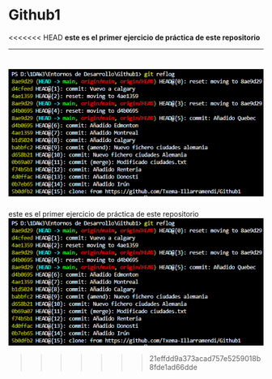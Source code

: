 # Github1
<<<<<<< HEAD
**este es el primer ejercicio de práctica de este repositorio**  

---

![Git bash](img/vista.png)
=======
este es el primer ejercicio de práctica de este repositorio  
![Git bash](img/vista.png)
>>>>>>> 21effdd9a373acad757e5259018b8fde1ad66dde
